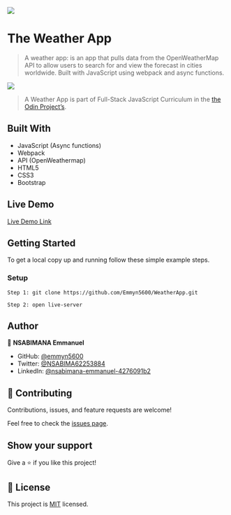 ![](https://img.shields.io/badge/Microverse-blueviolet)

# The Weather App

> A weather app: is an app that pulls data from the OpenWeatherMap API to allow users to search for and view the forecast in cities worldwide. Built with JavaScript using webpack and async functions.

![](../assets/images/weather.png)


> A Weather App is part of Full-Stack JavaScript Curriculum in the [the Odin Project’s](https://www.theodinproject.com/paths/full-stack-javascript/courses/javascript/lessons/weather-app).

## Built With

- JavaScript (Async functions)
- Webpack
- API (OpenWeathermap)
- HTML5
- CSS3
- Bootstrap

## Live Demo

[Live Demo Link]()



## Getting Started

To get a local copy up and running follow these simple example steps.

### Setup
    Step 1: git clone https://github.com/Emmyn5600/WeatherApp.git
    
    Step 2: open live-server

## Author

👤 **NSABIMANA Emmanuel**

- GitHub: [@emmyn5600](https://github.com/Emmyn5600)
- Twitter: [@NSABIMA62253884](https://twitter.com/NSABIMA62253884)
- LinkedIn: [@nsabimana-emmanuel-4276091b2](https://www.linkedin.com/in/nsabimana-emmanuel-4276091b2/)

## 🤝 Contributing

Contributions, issues, and feature requests are welcome!

Feel free to check the [issues page](https://github.com/Emmyn5600/WeatherApp/issues).

## Show your support

Give a ⭐️ if you like this project!

## 📝 License

This project is [MIT](./MIT.md) licensed.
